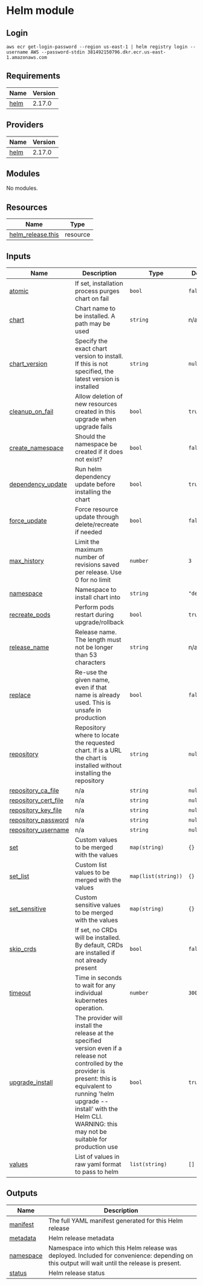 # Helm module

## Login

```shell
aws ecr get-login-password --region us-east-1 | helm registry login --username AWS --password-stdin 381492150796.dkr.ecr.us-east-1.amazonaws.com
```

<!-- BEGIN_TF_DOCS -->
## Requirements

| Name | Version |
|------|---------|
| <a name="requirement_helm"></a> [helm](#requirement\_helm) | 2.17.0 |

## Providers

| Name | Version |
|------|---------|
| <a name="provider_helm"></a> [helm](#provider\_helm) | 2.17.0 |

## Modules

No modules.

## Resources

| Name | Type |
|------|------|
| [helm_release.this](https://registry.terraform.io/providers/hashicorp/helm/2.17.0/docs/resources/release) | resource |

## Inputs

| Name | Description | Type | Default | Required |
|------|-------------|------|---------|:--------:|
| <a name="input_atomic"></a> [atomic](#input\_atomic) | If set, installation process purges chart on fail | `bool` | `false` | no |
| <a name="input_chart"></a> [chart](#input\_chart) | Chart name to be installed. A path may be used | `string` | n/a | yes |
| <a name="input_chart_version"></a> [chart\_version](#input\_chart\_version) | Specify the exact chart version to install. If this is not specified, the latest version is installed | `string` | `null` | no |
| <a name="input_cleanup_on_fail"></a> [cleanup\_on\_fail](#input\_cleanup\_on\_fail) | Allow deletion of new resources created in this upgrade when upgrade fails | `bool` | `true` | no |
| <a name="input_create_namespace"></a> [create\_namespace](#input\_create\_namespace) | Should the namespace be created if it does not exist? | `bool` | `false` | no |
| <a name="input_dependency_update"></a> [dependency\_update](#input\_dependency\_update) | Run helm dependency update before installing the chart | `bool` | `true` | no |
| <a name="input_force_update"></a> [force\_update](#input\_force\_update) | Force resource update through delete/recreate if needed | `bool` | `false` | no |
| <a name="input_max_history"></a> [max\_history](#input\_max\_history) | Limit the maximum number of revisions saved per release. Use 0 for no limit | `number` | `3` | no |
| <a name="input_namespace"></a> [namespace](#input\_namespace) | Namespace to install chart into | `string` | `"default"` | no |
| <a name="input_recreate_pods"></a> [recreate\_pods](#input\_recreate\_pods) | Perform pods restart during upgrade/rollback | `bool` | `true` | no |
| <a name="input_release_name"></a> [release\_name](#input\_release\_name) | Release name. The length must not be longer than 53 characters | `string` | n/a | yes |
| <a name="input_replace"></a> [replace](#input\_replace) | Re-use the given name, even if that name is already used. This is unsafe in production | `bool` | `false` | no |
| <a name="input_repository"></a> [repository](#input\_repository) | Repository where to locate the requested chart. If is a URL the chart is installed without installing the repository | `string` | `null` | no |
| <a name="input_repository_ca_file"></a> [repository\_ca\_file](#input\_repository\_ca\_file) | n/a | `string` | `null` | no |
| <a name="input_repository_cert_file"></a> [repository\_cert\_file](#input\_repository\_cert\_file) | n/a | `string` | `null` | no |
| <a name="input_repository_key_file"></a> [repository\_key\_file](#input\_repository\_key\_file) | n/a | `string` | `null` | no |
| <a name="input_repository_password"></a> [repository\_password](#input\_repository\_password) | n/a | `string` | `null` | no |
| <a name="input_repository_username"></a> [repository\_username](#input\_repository\_username) | n/a | `string` | `null` | no |
| <a name="input_set"></a> [set](#input\_set) | Custom values to be merged with the values | `map(string)` | `{}` | no |
| <a name="input_set_list"></a> [set\_list](#input\_set\_list) | Custom list values to be merged with the values | `map(list(string))` | `{}` | no |
| <a name="input_set_sensitive"></a> [set\_sensitive](#input\_set\_sensitive) | Custom sensitive values to be merged with the values | `map(string)` | `{}` | no |
| <a name="input_skip_crds"></a> [skip\_crds](#input\_skip\_crds) | If set, no CRDs will be installed. By default, CRDs are installed if not already present | `bool` | `false` | no |
| <a name="input_timeout"></a> [timeout](#input\_timeout) | Time in seconds to wait for any individual kubernetes operation. | `number` | `300` | no |
| <a name="input_upgrade_install"></a> [upgrade\_install](#input\_upgrade\_install) | The provider will install the release at the specified version even if a release not controlled by the provider is present: this is equivalent to running 'helm upgrade --install' with the Helm CLI. WARNING: this may not be suitable for production use | `bool` | `true` | no |
| <a name="input_values"></a> [values](#input\_values) | List of values in raw yaml format to pass to helm | `list(string)` | `[]` | no |

## Outputs

| Name | Description |
|------|-------------|
| <a name="output_manifest"></a> [manifest](#output\_manifest) | The full YAML manifest generated for this Helm release |
| <a name="output_metadata"></a> [metadata](#output\_metadata) | Helm release metadata |
| <a name="output_namespace"></a> [namespace](#output\_namespace) | Namespace into which this Helm release was deployed. Included for convenience: depending on this output will wait until the release is present. |
| <a name="output_status"></a> [status](#output\_status) | Helm release status |
<!-- END_TF_DOCS -->